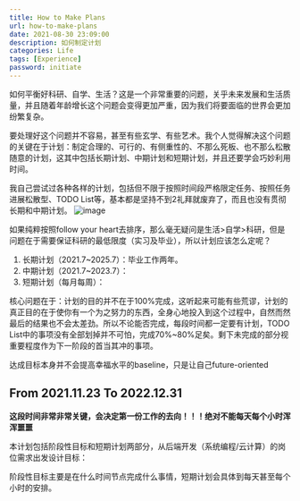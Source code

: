 ```yaml
---
title: How to Make Plans
url: how-to-make-plans
date: 2021-08-30 23:09:00
description: 如何制定计划
categories: Life
tags: [Experience]
password: initiate
---
```


如何平衡好科研、自学、生活？这是一个非常重要的问题，关乎未来发展和生活质量，并且随着年龄增长这个问题会变得更加严重，因为我们将要面临的世界会更加纷繁复杂。

要处理好这个问题并不容易，甚至有些玄学、有些艺术。我个人觉得解决这个问题的关键在于计划：制定合理的、可行的、有侧重性的、不那么死板、也不那么松散随意的计划，这其中包括长期计划、中期计划和短期计划，并且还要学会巧妙利用时间。

我自己尝试过各种各样的计划，包括但不限于按照时间段严格限定任务、按照任务进展松散型、TODO List等，基本都是坚持不到2礼拜就废弃了，而且也没有贯彻长期和中期计划。
![image](https://img2020.cnblogs.com/blog/1260581/202112/1260581-20211223092219887-1893756805.png)

如果纯粹按照follow your heart去排序，那么毫无疑问是生活>自学>科研，但是问题在于需要保证科研的最低限度（实习及毕业），所以计划应该怎么定呢？

1. 长期计划（2021.7~2025.7）：毕业工作两年。
2. 中期计划（2021.7~2023.7）：
3. 短期计划（每月每周）：

核心问题在于：计划的目的并不在于100%完成，这听起来可能有些荒谬，计划的真正目的在于使你有一个为之努力的东西，全身心地投入到这个过程中，自然而然最后的结果也不会太差劲。所以不论能否完成，每段时间都一定要有计划，TODO List中的事项没有全部划掉并不可怕，完成70%~80%足矣。剩下未完成的部分视重要程度作为下一阶段的首当其冲的事项。

达成目标本身并不会提高幸福水平的baseline，只是让自己future-oriented

## From 2021.11.23 To 2022.12.31

**这段时间非常非常关键，会决定第一份工作的去向！！！绝对不能每天每个小时浑浑噩噩**

本计划包括阶段性目标和短期计划两部分，从后端开发（系统编程/云计算）的岗位需求出发设计目标：

阶段性目标主要是在什么时间节点完成什么事情，短期计划会具体到每天甚至每个小时的安排。